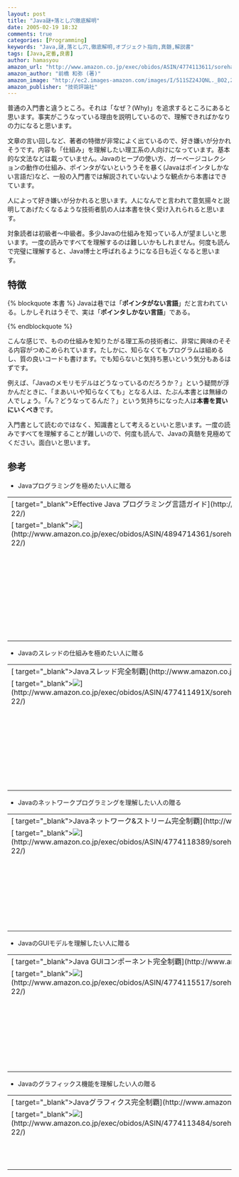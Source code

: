 ```yaml
---
layout: post
title: "Java謎+落とし穴徹底解明"
date: 2005-02-19 18:32
comments: true
categories: [Programming]
keywords: "Java,謎,落とし穴,徹底解明,オブジェクト指向,真髄,解説書"
tags: [Java,定番,良書]
author: hamasyou
amazon_url: "http://www.amazon.co.jp/exec/obidos/ASIN/4774113611/sorehabooks-22"
amazon_author: "前橋 和弥 (著)"
amazon_image: "http://ec2.images-amazon.com/images/I/511SZ24JQNL._BO2,204,203,200_PIsitb-sticker-arrow-click,-76_AA300_SH20_OU09_.jpg"
amazon_publisher: "技術評論社"
---
```


普通の入門書と違うところ。それは「なぜ？(Why)」を追求するところにあると思います。事実がこうなっている理由を説明しているので、理解できればかなりの力になると思います。

文章の言い回しなど、著者の特徴が非常によく出ているので、好き嫌いが分かれそうです。内容も「仕組み」を理解したい理工系の人向けになっています。基本的な文法などは載っていません。Javaのヒープの使い方、ガーベージコレクションの動作の仕組み、ポインタがないといううそを暴く(Javaはポインタしかない言語だ)など、一般の入門書では解説されていないような観点から本書はできています。

人によって好き嫌いが分かれると思います。人になんでと言われて意気揚々と説明してあげたくなるような技術者肌の人は本書を快く受け入れられると思います。

対象読者は初級者〜中級者。多少Javaの仕組みを知っている人が望ましいと思います。一度の読みですべてを理解するのは難しいかもしれません。何度も読んで完璧に理解すると、Java博士と呼ばれるようになる日も近くなると思います。


<!-- more -->

<h2>特徴</h2>

{% blockquote 本書 %}
Javaは巷では「<b>ポインタがない言語</b>」だと言われている。しかしそれはうそで、実は「<b>ポインタしかない言語</b>」である。


{% endblockquote %}

こんな感じで、ものの仕組みを知りたがる理工系の技術者に、非常に興味のそそる内容がつめこめられています。たしかに、知らなくてもプログラムは組めるし、質の良いコードも書けます。でも知らないと気持ち悪いという気分もあるはずです。

例えば、「Javaのメモリモデルはどうなっているのだろうか？」という疑問が浮かんだときに、「まあいいや知らなくても」となる人は、たぶん本書とは無縁の人でしょう。「ん？どうなってるんだ？」という気持ちになった人は<b>本書を買いにいくべき</b>です。

入門書として読むのではなく、知識書として考えるといいと思います。一度の読みですべてを理解することが難しいので、何度も読んで、Javaの真髄を見極めてください。面白いと思います。

<h2>参考</h2>

+ Javaプログラミングを極めたい人に贈る
<div class="rakuten"><table width=400 border="0" cellpadding="5"><tr><td colspan="2">[ target="_blank">Effective Java プログラミング言語ガイド](http://www.amazon.co.jp/exec/obidos/ASIN/4894714361/sorehabooks-22/)</td></tr><tr><td valign="top">[ target="_blank"><img src="http://images-jp.amazon.com/images/P/4894714361.09.MZZZZZZZ.jpg"   border="0" />](http://www.amazon.co.jp/exec/obidos/ASIN/4894714361/sorehabooks-22/)</td><td valign="top"><font size="-1">Joshua Bloch ジョシュア・ブロック<br /><br /><iframe scrolling="no" frameborder="0" width="200" height="40" hspace="0" vspace="0" marginheight="0" marginwidth="0" src="http://webservices.amazon.co.jp/onca/xml?Service=AWSECommerceService&SubscriptionId=0G91FPYVW6ZGWBH4Y9G2&AssociateTag=goodpic-22&Operation=ItemLookup&IdType=ASIN&ContentType=text/html&Page=1&ResponseGroup=Offers&ItemId=4894714361&Version=2004-10-04&Style=http://www.g-tools.net/xsl/priceFFFFFF.xsl"></iframe><br /><b>おすすめ平均  </b><img src="http://g-images.amazon.com/images/G/01/detail/stars-4-5.gif"   /><br /><img src="http://g-images.amazon.com/images/G/01/detail/stars-5-0.gif"   />基本ライブラリの設計に興味を抱かせてくれる本<br /><img src="http://g-images.amazon.com/images/G/01/detail/stars-5-0.gif"   />J2EE版が欲しい<br /><img src="http://g-images.amazon.com/images/G/01/detail/stars-5-0.gif"   />JAVA言語を理解するための効果的な実践書です。<br /><img src="http://g-images.amazon.com/images/G/01/detail/stars-5-0.gif"   />Effective C++とともに最良の書籍<br /><img src="http://g-images.amazon.com/images/G/01/detail/stars-5-0.gif"   />脱初心者に必須<br /><br />[ target="_blank">Amazonで詳しく見る](http://www.amazon.co.jp/exec/obidos/ASIN/4894714361/sorehabooks-22/)</font>    <font size="-2">by [G-Tools](http://www.goodpic.com/mt/aws/)</font><br /></td></tr></table></div>

+ Javaのスレッドの仕組みを極めたい人に贈る
<div class="rakuten"><table width=400 border="0" cellpadding="5"><tr><td colspan="2">[ target="_blank">Javaスレッド完全制覇](http://www.amazon.co.jp/exec/obidos/ASIN/477411491X/sorehabooks-22/)</td></tr><tr><td valign="top">[ target="_blank"><img src="http://images-jp.amazon.com/images/P/477411491X.09.MZZZZZZZ.jpg"   border="0" />](http://www.amazon.co.jp/exec/obidos/ASIN/477411491X/sorehabooks-22/)</td><td valign="top"><font size="-1">村上 列<br /><br /><iframe scrolling="no" frameborder="0" width="200" height="40" hspace="0" vspace="0" marginheight="0" marginwidth="0" src="http://webservices.amazon.co.jp/onca/xml?Service=AWSECommerceService&SubscriptionId=0G91FPYVW6ZGWBH4Y9G2&AssociateTag=goodpic-22&Operation=ItemLookup&IdType=ASIN&ContentType=text/html&Page=1&ResponseGroup=Offers&ItemId=477411491X&Version=2004-10-04&Style=http://www.g-tools.net/xsl/priceFFFFFF.xsl"></iframe><br /><b>おすすめ平均  </b><img src="http://g-images.amazon.com/images/G/01/detail/stars-4-5.gif"   /><br /><img src="http://g-images.amazon.com/images/G/01/detail/stars-4-0.gif"   />スレッドプログラミングの勉強を始めるには最適<br /><img src="http://g-images.amazon.com/images/G/01/detail/stars-5-0.gif"   />スレッドをしっかり理解したい人にお勧めです<br /><img src="http://g-images.amazon.com/images/G/01/detail/stars-4-0.gif"   />入門書の次に・・<br /><img src="http://g-images.amazon.com/images/G/01/detail/stars-5-0.gif"   />大変分かり易いJavaスレッドプログラミングの本<br /><br />[ target="_blank">Amazonで詳しく見る](http://www.amazon.co.jp/exec/obidos/ASIN/477411491X/sorehabooks-22/)</font>    <font size="-2">by [G-Tools](http://www.goodpic.com/mt/aws/)</font><br /></td></tr></table></div>

+ Javaのネットワークプログラミングを理解したい人の贈る
<div class="rakuten"><table width=400 border="0" cellpadding="5"><tr><td colspan="2">[ target="_blank">Javaネットワーク&ストリーム完全制覇](http://www.amazon.co.jp/exec/obidos/ASIN/4774118389/sorehabooks-22/)</td></tr><tr><td valign="top">[ target="_blank"><img src="http://images-jp.amazon.com/images/P/4774118389.09.MZZZZZZZ.jpg"   border="0" />](http://www.amazon.co.jp/exec/obidos/ASIN/4774118389/sorehabooks-22/)</td><td valign="top"><font size="-1">米川 英樹<br /><br /><iframe scrolling="no" frameborder="0" width="200" height="40" hspace="0" vspace="0" marginheight="0" marginwidth="0" src="http://webservices.amazon.co.jp/onca/xml?Service=AWSECommerceService&SubscriptionId=0G91FPYVW6ZGWBH4Y9G2&AssociateTag=goodpic-22&Operation=ItemLookup&IdType=ASIN&ContentType=text/html&Page=1&ResponseGroup=Offers&ItemId=4774118389&Version=2004-10-04&Style=http://www.g-tools.net/xsl/priceFFFFFF.xsl"></iframe><br /><b>おすすめ平均  </b><img src="http://g-images.amazon.com/images/G/01/detail/stars-3-5.gif"   /><br /><img src="http://g-images.amazon.com/images/G/01/detail/stars-2-0.gif"   />ストリーム、ネットワークの基本を理解するには○<br /><img src="http://g-images.amazon.com/images/G/01/detail/stars-3-0.gif"   />イマイチ<br /><img src="http://g-images.amazon.com/images/G/01/detail/stars-5-0.gif"   />サクサク進んで、わかりやすい<br /><br />[ target="_blank">Amazonで詳しく見る](http://www.amazon.co.jp/exec/obidos/ASIN/4774118389/sorehabooks-22/)</font>    <font size="-2">by [G-Tools](http://www.goodpic.com/mt/aws/)</font><br /></td></tr></table></div>

+ JavaのGUIモデルを理解したい人に贈る
<div class="rakuten"><table width=400 border="0" cellpadding="5"><tr><td colspan="2">[ target="_blank">Java GUIコンポーネント完全制覇](http://www.amazon.co.jp/exec/obidos/ASIN/4774115517/sorehabooks-22/)</td></tr><tr><td valign="top">[ target="_blank"><img src="http://images-jp.amazon.com/images/P/4774115517.09.MZZZZZZZ.jpg"   border="0" />](http://www.amazon.co.jp/exec/obidos/ASIN/4774115517/sorehabooks-22/)</td><td valign="top"><font size="-1">柏原 正三<br /><br /><iframe scrolling="no" frameborder="0" width="200" height="40" hspace="0" vspace="0" marginheight="0" marginwidth="0" src="http://webservices.amazon.co.jp/onca/xml?Service=AWSECommerceService&SubscriptionId=0G91FPYVW6ZGWBH4Y9G2&AssociateTag=goodpic-22&Operation=ItemLookup&IdType=ASIN&ContentType=text/html&Page=1&ResponseGroup=Offers&ItemId=4774115517&Version=2004-10-04&Style=http://www.g-tools.net/xsl/priceFFFFFF.xsl"></iframe><br /><b>おすすめ平均  </b><img src="http://g-images.amazon.com/images/G/01/detail/stars-4-5.gif"   /><br /><img src="http://g-images.amazon.com/images/G/01/detail/stars-4-0.gif"   />入門としては良書<br /><img src="http://g-images.amazon.com/images/G/01/detail/stars-5-0.gif"   />充実した内容<br /><img src="http://g-images.amazon.com/images/G/01/detail/stars-5-0.gif"   />すばらしい本<br /><br />[ target="_blank">Amazonで詳しく見る](http://www.amazon.co.jp/exec/obidos/ASIN/4774115517/sorehabooks-22/)</font>    <font size="-2">by [G-Tools](http://www.goodpic.com/mt/aws/)</font><br /></td></tr></table></div>

+ Javaのグラフィックス機能を理解したい人の贈る
<div class="rakuten"><table width=400 border="0" cellpadding="5"><tr><td colspan="2">[ target="_blank">Javaグラフィクス完全制覇](http://www.amazon.co.jp/exec/obidos/ASIN/4774113484/sorehabooks-22/)</td></tr><tr><td valign="top">[ target="_blank"><img src="http://images-jp.amazon.com/images/P/4774113484.09.MZZZZZZZ.jpg"   border="0" />](http://www.amazon.co.jp/exec/obidos/ASIN/4774113484/sorehabooks-22/)</td><td valign="top"><font size="-1">芹沢 浩<br /><br /><iframe scrolling="no" frameborder="0" width="200" height="40" hspace="0" vspace="0" marginheight="0" marginwidth="0" src="http://webservices.amazon.co.jp/onca/xml?Service=AWSECommerceService&SubscriptionId=0G91FPYVW6ZGWBH4Y9G2&AssociateTag=goodpic-22&Operation=ItemLookup&IdType=ASIN&ContentType=text/html&Page=1&ResponseGroup=Offers&ItemId=4774113484&Version=2004-10-04&Style=http://www.g-tools.net/xsl/priceFFFFFF.xsl"></iframe><br />[ target="_blank">Amazonで詳しく見る](http://www.amazon.co.jp/exec/obidos/ASIN/4774113484/sorehabooks-22/)</font>    <font size="-2">by [G-Tools](http://www.goodpic.com/mt/aws/)</font><br /></td></tr></table></div>




